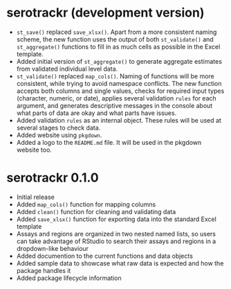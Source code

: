 # serotrackr (development version)

* `st_save()` replaced `save_xlsx()`. Apart from a more consistent naming scheme, the new function uses the output of both `st_validate()` and `st_aggregate()` functions to fill in as much cells as possible in the Excel template.
* Added initial version of `st_aggregate()` to generate aggregate estimates from validated individual level data.
* `st_validate()` replaced `map_cols()`. Naming of functions will be more consistent, while trying to avoid namespace conflicts. The new function accepts both columns and single values, checks for required input types (character, numeric, or date), applies several validation `rules` for each argument, and generates descriptive messages in the console about what parts of data are okay and what parts have issues.
* Added validation `rules` as an internal object. These rules will be used at several stages to check data.
* Added website using `pkgdown`. 
* Added a logo to the `README.md` file. It will be used in the pkgdown website too.

# serotrackr 0.1.0

* Initial release
* Added `map_cols()` function for mapping columns
* Added `clean()` function for cleaning and validating data
* Added `save_xlsx()` function for exporting data into the standard Excel template
* Assays and regions are organized in two nested named lists, so users can take advantage of RStudio to search their assays and regions in a dropdown-like behaviour
* Added documention to the current functions and data objects
* Added sample data to showcase what raw data is expected and how the package handles it
* Added package lifecycle information
